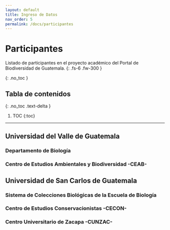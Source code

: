 ```yaml
---
layout: default
title: Ingreso de Datos
nav_order: 5
permalink: /docs/participantes
---
```



# Participantes 

Listado de participantes en el proyecto académico del Portal de Biodiversidad de Guatemala.
{: .fs-6 .fw-300 }


{: .no_toc }

## Tabla de contenidos
{: .no_toc .text-delta }

1. TOC
{:toc}

---

## Universidad del Valle de Guatemala

### Departamento de Biología 

### Centro de Estudios Ambientales y Biodiversidad -CEAB-

## Universidad de San Carlos de Guatemala

### Sistema de Colecciones Biológicas de la Escuela de Biología

### Centro de Estudios Conservacionistas -CECON-

### Centro Universitario de Zacapa -CUNZAC-
